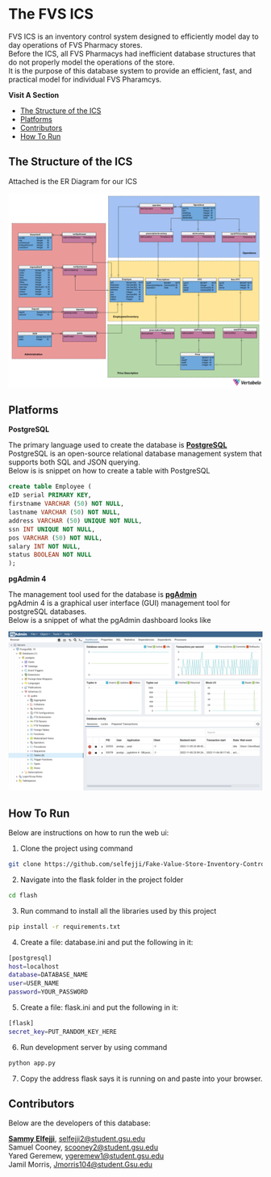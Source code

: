 # The FVS ICS

FVS ICS is an inventory control system designed to efficiently model day to day operations of FVS Pharmacy stores.<br>
Before the ICS, all FVS Pharmacys had inefficient database structures that do not properly model the operations of the store.<br>
It is the purpose of this database system to provide an efficient, fast, and practical model for individual FVS Pharamcys.

**Visit A Section**

- [The Structure of the ICS](#The-Structure-of-the-ICS)
- [Platforms](#Platforms)
- [Contributors](#Contributors)
- [How To Run](#How-To-Run)

## The Structure of the ICS

Attached is the ER Diagram for our ICS

![](images/FVS_Pharmacy_Diagram.png?raw=true)

## Platforms

**PostgreSQL**

The primary language used to create the database is **[PostgreSQL](https://www.postgresql.org/)**<br>
PostgreSQL is an open-source relational database management system that supports both SQL and JSON querying.<br>
Below is is snippet on how to create a table with PostgreSQL

```SQL
create table Employee (
eID serial PRIMARY KEY,
firstname VARCHAR (50) NOT NULL,
lastname VARCHAR (50) NOT NULL,
address VARCHAR (50) UNIQUE NOT NULL,
ssn INT UNIQUE NOT NULL,
pos VARCHAR (50) NOT NULL,
salary INT NOT NULL,
status BOOLEAN NOT NULL
);
```

**pgAdmin 4**

The management tool used for the database is **[pgAdmin](https://www.pgadmin.org/)**<br>
pgAdmin 4 is a graphical user interface (GUI) management tool for postgreSQL databases.<br>
Below is a snippet of what the pgAdmin dashboard looks like 

![](images/pgAdmin.png?raw=true)

## How To Run

Below are instructions on how to run the web ui:

1. Clone the project using command 
```bash 
git clone https://github.com/selfejji/Fake-Value-Store-Inventory-Control-System.git
```

2. Navigate into the flask folder in the project folder<br>
```bash
cd flash
```

3. Run command to install all the libraries used by this project
```bash
pip install -r requirements.txt
```
 
4. Create a file: database.ini and put the following in it:
```bash
[postgresql]
host=localhost
database=DATABASE_NAME
user=USER_NAME
password=YOUR_PASSWORD
```

5. Create a file: flask.ini and put the following in it:
```bash
[flask]
secret_key=PUT_RANDOM_KEY_HERE
```

6. Run development server by using command 
```bash
python app.py
```
7. Copy the address flask says it is running on and paste into your browser.


## Contributors

Below are the developers of this database:

**[Sammy Elfejji](https://www.github.com/selfejji/)**, selfejji2@student.gsu.edu<br>
Samuel Cooney, scooney2@student.gsu.edu<br>
Yared Geremew, ygeremew1@student.gsu.edu<br>
Jamil Morris, Jmorris104@student.Gsu.edu
